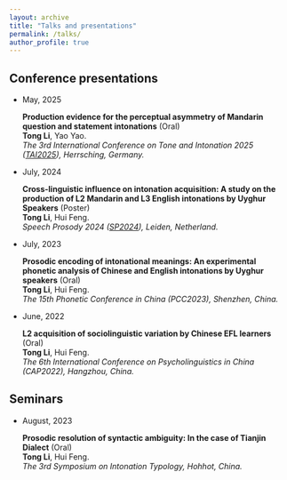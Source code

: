 ```yaml
---
layout: archive
title: "Talks and presentations"
permalink: /talks/
author_profile: true
---
```

## Conference presentations

- May, 2025

  **Production evidence for the perceptual asymmetry of Mandarin question and statement intonations** (Oral)<br>**Tong Li**, Yao Yao. <br> _The 3rd International Conference on Tone and Intonation 2025 ([TAI2025](https://www.tai2025.org/)), Herrsching, Germany._

- July, 2024

  **Cross-linguistic influence on intonation acquisition: A study on the production of L2 Mandarin and L3 English intonations by Uyghur Speakers** (Poster)<br>**Tong Li**, Hui Feng. <br> _Speech Prosody 2024 ([SP2024](https://www.universiteitleiden.nl/sp2024)), Leiden, Netherland._ 

- July, 2023

  **Prosodic encoding of intonational meanings: An experimental phonetic analysis of Chinese and English intonations by Uyghur speakers** (Oral)<br>**Tong Li**, Hui Feng.<br> _The 15th Phonetic Conference in China (PCC2023), Shenzhen, China._
  
- June, 2022

  **L2 acquisition of sociolinguistic variation by Chinese EFL learners** (Oral)<br>**Tong Li**, Hui Feng.<br> _The 6th International Conference on Psycholinguistics in China (CAP2022), Hangzhou, China._
  
## Seminars

- August, 2023

  **Prosodic resolution of syntactic ambiguity: In the case of Tianjin Dialect** (Oral)<br> **Tong Li**, Hui Feng.<br> _The 3rd Symposium on Intonation Typology, Hohhot, China._ 

